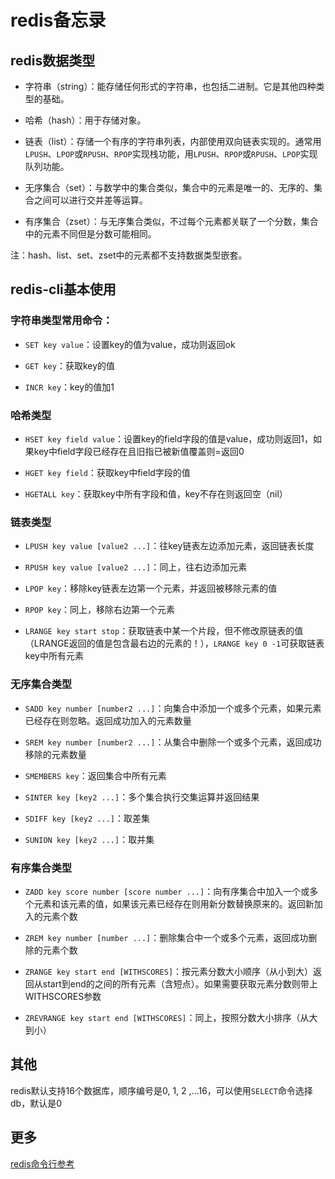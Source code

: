 # redis备忘录

## redis数据类型

- 字符串（string）：能存储任何形式的字符串，也包括二进制。它是其他四种类型的基础。

- 哈希（hash）：用于存储对象。

- 链表（list）：存储一个有序的字符串列表，内部使用双向链表实现的。通常用`LPUSH`、`LPOP`或`RPUSH`、`RPOP`实现栈功能，用`LPUSH`、`RPOP`或`RPUSH`、`LPOP`实现队列功能。

- 无序集合（set）：与数学中的集合类似，集合中的元素是唯一的、无序的、集合之间可以进行交并差等运算。

- 有序集合（zset）：与无序集合类似，不过每个元素都关联了一个分数，集合中的元素不同但是分数可能相同。

注：hash、list、set、zset中的元素都不支持数据类型嵌套。

## redis-cli基本使用

### 字符串类型常用命令：

- `SET key value`：设置key的值为value，成功则返回ok

- `GET key`：获取key的值

- `INCR key`：key的值加1

### 哈希类型

- `HSET key field value`：设置key的field字段的值是value，成功则返回1，如果key中field字段已经存在且旧指已被新值覆盖则=返回0

- `HGET key field`：获取key中field字段的值

- `HGETALL key`：获取key中所有字段和值，key不存在则返回空（nil）

### 链表类型

- `LPUSH key value [value2 ...]`：往key链表左边添加元素，返回链表长度

- `RPUSH key value [value2 ...]`：同上，往右边添加元素

- `LPOP key`：移除key链表左边第一个元素，并返回被移除元素的值

- `RPOP key`：同上，移除右边第一个元素

- `LRANGE key start stop`：获取链表中某一个片段，但不修改原链表的值（LRANGE返回的值是包含最右边的元素的！），`LRANGE key 0 -1`可获取链表key中所有元素

### 无序集合类型

- `SADD key number [number2 ...]`：向集合中添加一个或多个元素，如果元素已经存在则忽略。返回成功加入的元素数量

- `SREM key number [number2 ...]`：从集合中删除一个或多个元素，返回成功移除的元素数量

- `SMEMBERS key`：返回集合中所有元素

- `SINTER key [key2 ...]`：多个集合执行交集运算并返回结果

- `SDIFF key [key2 ...]`：取差集

- `SUNION key [key2 ...]`：取并集

### 有序集合类型

- `ZADD key score number [score number ...]`：向有序集合中加入一个或多个元素和该元素的值，如果该元素已经存在则用新分数替换原来的。返回新加入的元素个数

- `ZREM key number [number ...]`：删除集合中一个或多个元素，返回成功删除的元素个数

- `ZRANGE key start end [WITHSCORES]`：按元素分数大小顺序（从小到大）返回从start到end的之间的所有元素（含短点）。如果需要获取元素分数则带上WITHSCORES参数

- `ZREVRANGE key start end [WITHSCORES]`：同上，按照分数大小排序（从大到小）

## 其他

redis默认支持16个数据库，顺序编号是0, 1, 2 ,...16，可以使用`SELECT`命令选择db，默认是0

## 更多

[redis命令行参考](http://www.redis.cn/commands.html)
